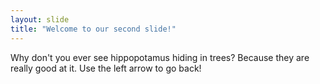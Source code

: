 ```yaml
---
layout: slide
title: "Welcome to our second slide!"
---
```

Why don't you ever see hippopotamus hiding in trees? Because they are really good at it.
Use the left arrow to go back!
